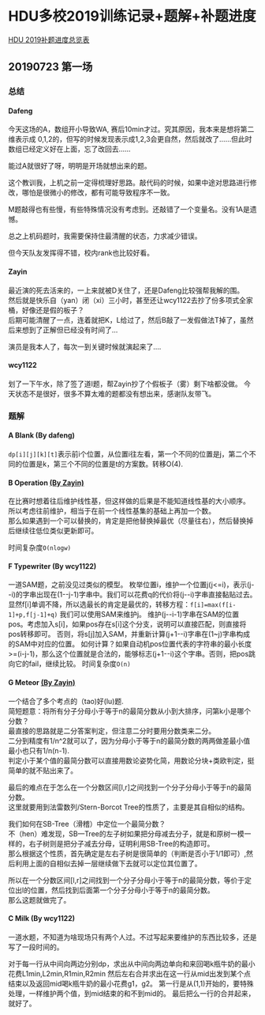 # HDU多校2019训练记录+题解+补题进度

[HDU 2019补题进度总览表](https://github.com/Dafenghh/Training_Summary/blob/master/HDU_train_2019%E8%A1%A5%E9%A2%98%E8%BF%9B%E5%BA%A6%E6%80%BB%E8%A7%88%E8%A1%A8.md)


## 20190723 第一场

### 总结

#### Dafeng 
今天这场的A，数组开小导致WA, 赛后10min才过。究其原因，我本来是想将第二维表示成
0,1,2的，但写的时候发现表示成1,2,3会更自然，然后就改了……但此时数组已经定义好在上面，忘了改回去……

能过A就很好了呀，明明是开场就想出来的题。

这个教训我，上机之前一定得梳理好思路。敲代码的时候，如果中途对思路进行修改，哪怕是很微小的修改，都有可能导致程序不一致。

M题敲得也有些慢，有些特殊情况没有考虑到。还敲错了一个变量名。没有1A是遗憾。

总之上机码题时，我需要保持住最清醒的状态，力求减少错误。

但今天队友发挥得不错，校内rank也比较好看。

#### Zayin
最近演的死去活来的，一上来就被D关住了，还是Dafeng比较强帮我解的围。  
然后就是快乐自（yan）闭（xi）三小时，甚至还让wcy1122去抄了份多项式全家桶，好像还是假的板子？  
后期可能清醒了一点，连着就把K，L给过了，然后B敲了一发假做法T掉了，虽然后来想到了正解但已经没有时间了...  
  
演员是我本人了，每次一到关键时候就演起来了....  

#### wcy1122
划了一下午水，除了签了道I题，帮Zayin抄了个假板子（雾）剩下啥都没做。
今天状态不是很好，很多不算太难的题都没有想出来，感谢队友带飞。

### 题解


#### A Blank  (By dafeng)

`dp[i][j][k][t]`表示前i个位置，从位置i往左看，第一个不同的位置是j，第二个不同的位置是k，第三个不同的位置是t的方案数。转移O(4).
  
  
#### B Operation [(By Zayin)](https://github.com/Dafenghh/Training_Summary/blob/master/code/HDU2019/day1/B_Zayin.cpp)
在比赛时想着往后维护线性基，但这样做的后果是不能知道线性基的大小顺序。  
所以考虑往前维护，相当于在前一个线性基集的基础上再加一个数。  
那么如果遇到一个可以替换的，肯定是把他替换掉最优（尽量往右），然后替换掉后继续往低位类似更新即可。  

时间复杂度`O(nlogw)`

#### F Typewriter (By wcy1122)
一道SAM题，之前没见过类似的模型。
枚举位置i，维护一个位置j(j<=i)，表示(j--i)的字串出现在(1--j-1)字串中。我们可以花费q的代价将(j--i)字串直接黏贴过去。
显然f[i]单调不降，所以选最长的肯定是最优的，转移方程：`f[i]=max(f[i-1]+p,f[j-1]+q)`
我们可以使用SAM来维护j。
维护(j--i-1)字串在SAM的位置pos。考虑加入s[i]，如果pos存在s[i]这个分支，说明可以直接匹配，则直接将pos转移即可。
否则，将s[j]加入SAM，并重新计算(j+1--i)字串在(1~j)字串构成的SAM中对应的位置。
如何计算？如果自动机pos位置代表的字符串的最小长度>=(i-j-1)，那么这个位置就是合法的，能够标志(j+1--i)这个字串。否则，把pos跳向它的fail，继续比较。
时间复杂度`O(n)`


#### G Meteor [(By Zayin)](https://github.com/Dafenghh/Training_Summary/blob/master/code/HDU2019/day1/G_Zayin.cpp)
一个结合了多个考点的（tao)好(lu)题.  
简短题意：将所有分子分母小于等于n的最简分数从小到大排序，问第k小是哪个分数？  
最直接的思路就是二分答案判定，但注意二分时要用分数类来二分。  
二分到精度有1/n^2就可以了，因为分母小于等于n的最简分数的两两做差最小值最小也只有1/n(n-1).  
判定小于某个值的最简分数可以直接用数论姿势化简，用数论分块+类欧判定，挺简单的就不贴出来了。  
  
最后的难点在于怎么在一个分数区间[l,r]之间找到一个分子分母小于等于n的最简分数。  
这里就要用到法雷数列/Stern-Borcot Tree的性质了，主要是其自相似的结构。  
  
我们如何在SB-Tree（滑稽）中定位一个最简分数？  
不（hen）难发现，SB—Tree的左子树如果把分母减去分子，就是和原树一模一样的，右子树则是把分子减去分母，证明利用SB-Tree的构造即可。  
那么根据这个性质，首先确定是左右子树是很简单的（判断是否小于1/1即可）,然后利用上面的自相似去掉一层继续做下去就可以定位其位置了。  

所以在一个分数区间[l,r]之间找到一个分子分母小于等于n的最简分数，等价于定位出l的位置，然后找到后面第一个分子分母小于等于n的最简分数。  
那么这题就做完了。  

#### C Milk (By wcy1122)
一道水题，不知道为啥现场只有两个人过。不过写起来要维护的东西比较多，还是写了一段时间的。

对于每一行从中间向两边分别dp，求出从中间向两边单向和来回喝k瓶牛奶的最小花费L1min,L2min,R1min,R2min
然后左右合并求出在这一行从mid出发到某个点结束以及返回mid喝k瓶牛奶的最小花费g1，g2。
第一行是从(1,1)开始的，要特殊处理，一样维护两个值，到mid结束的和不到mid的。
最后把么一行的合并起来，就好了。
